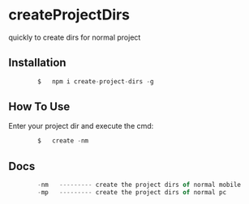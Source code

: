 # createProjectDirs
quickly to create dirs for normal project



## Installation

```javascript
		$	npm i create-project-dirs -g
```
## How To Use

Enter your project dir and execute the cmd:

```javascript
		$	create -nm
```
## Docs

```javascript
		-nm   --------- create the project dirs of normal mobile
		-mp   --------- create the project dirs of normal pc
```
